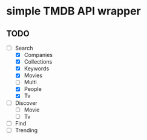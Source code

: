 # simple TMDB API wrapper

## TODO
- [ ] Search
  - [x] Companies
  - [x] Collections
  - [x] Keywords
  - [x] Movies
  - [ ] Multi
  - [x] People
  - [x] Tv
- [ ] Discover
  - [ ] Movie
  - [ ] Tv
- [ ] Find
- [ ] Trending
